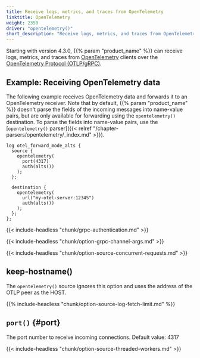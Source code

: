 ```yaml
---
title: Receive logs, metrics, and traces from OpenTelemetry
linktitle: OpenTelemetry
weight: 2350
driver: "opentelemetry()"
short_description: "Receive logs, metrics, and traces from OpenTelemetry clients over the OpenTelemetry Protocol (OTLP/gRPC)"
---
```

<!-- This file is under the copyright of Axoflow, and licensed under Apache License 2.0, except for using the Axoflow and AxoSyslog trademarks. -->

Starting with version 4.3.0, {{% param "product_name" %}} can receive logs, metrics, and traces from [OpenTelemetry](https://opentelemetry.io/) clients over the [OpenTelemetry Protocol (OTLP/gRPC)](https://opentelemetry.io/docs/specs/otlp/).

## Example: Receiving OpenTelemetry data

The following example receives OpenTelemetry data and forwards it to an OpenTelemetry receiver. Note that by default, {{% param "product_name" %}} doesn't parse the fields of the incoming messages into name-value pairs, but are only available for forwarding using the `opentelemetry()` destination. To parse the fields into name-value pairs, use the [`opentelemetry()` parser]({{< relref "/chapter-parsers/opentelemetry/_index.md" >}}).

```shell
log otel_forward_mode_alts {
  source {
    opentelemetry(
      port(4317)
      auth(alts())
    );
  };

  destination {
    opentelemetry(
      url("my-otel-server:12345")
      auth(alts())
    );
  };
};
```

{{< include-headless "chunk/grpc-authentication.md" >}}

{{< include-headless "chunk/option-grpc-channel-args.md" >}}

{{< include-headless "chunk/option-source-concurrent-requests.md" >}}

## keep-hostname()

The `opentelemetry()` source ignores this option and uses the address of the OTLP peer as the HOST.

{{% include-headless "chunk/option-source-log-fetch-limit.md" %}}

## `port()` {#port}

The port number to receive incoming connections. Default value: 4317

{{< include-headless "chunk/option-source-threaded-workers.md" >}}

<!-- FIXME xinclude other common options
 threaded_source_driver_option -->